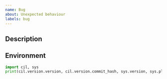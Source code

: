 ```yaml
---
name: Bug
about: Unexpected behaviour
labels: bug
---
```


## Description

<!--e.g. steps to reproduce, error message(s), desired/expected behaviour, screenshots, etc.-->

## Environment

<!--please post the output of the following command-->

```python
import cil, sys
print(cil.version.version, cil.version.commit_hash, sys.version, sys.platform)
```
